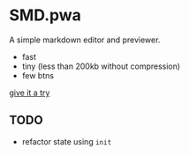 # SMD.pwa
A simple markdown editor and previewer.
+ fast
+ tiny (less than 200kb without compression)
+ few btns

[give it a try](https://koob240108.github.io/SMD.pwa/)

## TODO
+ refactor state using `init`
